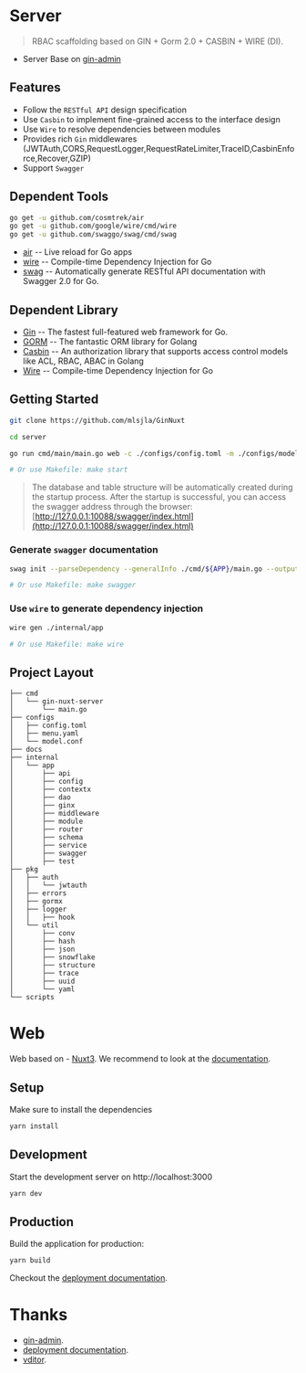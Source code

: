 # Server

> RBAC scaffolding based on GIN + Gorm 2.0 + CASBIN + WIRE (DI).

- Server Base on [gin-admin](https://github.com/LyricTian/gin-admin) 

## Features

- Follow the `RESTful API` design specification
- Use `Casbin` to implement fine-grained access to the interface design
- Use `Wire` to resolve dependencies between modules
- Provides rich `Gin` middlewares (JWTAuth,CORS,RequestLogger,RequestRateLimiter,TraceID,CasbinEnforce,Recover,GZIP)
- Support `Swagger`

## Dependent Tools

```bash
go get -u github.com/cosmtrek/air
go get -u github.com/google/wire/cmd/wire
go get -u github.com/swaggo/swag/cmd/swag
```

- [air](https://github.com/cosmtrek/air) -- Live reload for Go apps
- [wire](https://github.com/google/wire) -- Compile-time Dependency Injection for Go
- [swag](https://github.com/swaggo/swag) -- Automatically generate RESTful API documentation with Swagger 2.0 for Go.

## Dependent Library

- [Gin](https://gin-gonic.com/) -- The fastest full-featured web framework for Go.
- [GORM](https://gorm.io/) -- The fantastic ORM library for Golang
- [Casbin](https://casbin.org/) -- An authorization library that supports access control models like ACL, RBAC, ABAC in Golang
- [Wire](https://github.com/google/wire) -- Compile-time Dependency Injection for Go

## Getting Started

```bash
git clone https://github.com/mlsjla/GinNuxt

cd server

go run cmd/main/main.go web -c ./configs/config.toml -m ./configs/model.conf --menu ./configs/menu.yaml

# Or use Makefile: make start
```

> The database and table structure will be automatically created during the startup process. After the startup is successful, you can access the swagger address through the browser: [http://127.0.0.1:10088/swagger/index.html](http://127.0.0.1:10088/swagger/index.html)

### Generate `swagger` documentation

```bash
swag init --parseDependency --generalInfo ./cmd/${APP}/main.go --output ./internal/app/swagger

# Or use Makefile: make swagger
```

### Use `wire` to generate dependency injection

```bash
wire gen ./internal/app

# Or use Makefile: make wire
```

## Project Layout

```text
├── cmd
│   └── gin-nuxt-server
│       └── main.go       
├── configs
│   ├── config.toml       
│   ├── menu.yaml         
│   └── model.conf        
├── docs                  
├── internal
│   └── app
│       ├── api           
│       ├── config        
│       ├── contextx      
│       ├── dao           
│       ├── ginx          
│       ├── middleware    
│       ├── module        
│       ├── router        
│       ├── schema        
│       ├── service       
│       ├── swagger       
│       ├── test          
├── pkg
│   ├── auth              
│   │   └── jwtauth       
│   ├── errors            
│   ├── gormx             
│   ├── logger            
│   │   ├── hook
│   └── util              
│       ├── conv         
│       ├── hash         
│       ├── json
│       ├── snowflake
│       ├── structure
│       ├── trace
│       ├── uuid
│       └── yaml
└── scripts               
```

# Web
Web based on - [Nuxt3](https://v3.nuxtjs.org/docs/deployment).
We recommend to look at the [documentation](https://v3.nuxtjs.org).

## Setup

Make sure to install the dependencies

```bash
yarn install
```

## Development

Start the development server on http://localhost:3000

```bash
yarn dev
```

## Production

Build the application for production:

```bash
yarn build
```

Checkout the [deployment documentation](https://v3.nuxtjs.org/docs/deployment).


# Thanks

- [gin-admin](https://github.com/LyricTian/gin-admin).
- [deployment documentation](https://v3.nuxtjs.org/docs/deployment).
- [vditor](https://github.com/Vanessa219/vditor).
